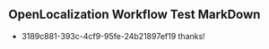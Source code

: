## OpenLocalization Workflow Test MarkDown
* 3189c881-393c-4cf9-95fe-24b21897ef19 thanks!

<!--HONumber=Jul16_HO4-->


